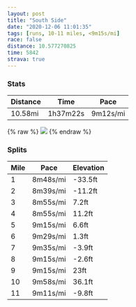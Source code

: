```yaml
---
layout: post
title: "South Side"
date: "2020-12-06 11:01:35"
tags: [runs, 10-11 miles, <9m15s/mi]
race: false
distance: 10.577270825
time: 5842
strava: true
---
```


### Stats

| Distance | Time | Pace |
|----------|------|------|
|10.58mi|1h37m22s|9m12s/mi|

{% raw %}
<img src='https://maps.googleapis.com/maps/api/staticmap?maptype=roadmap&path=enc:sjwwFlssbMb@M|Az@d@BVPHl@h@I`@Hd@TRb@VPx@Gv@p@`@JHb@^\xAlAxCtApAMb@ZFp@`C~AxAvBxBnA?ZV`@`Ab@pArAXBXf@|@b@z@I~@XbAbBhBdALZEb@PNd@HnCvAnCjBjAfALZx@Fx@\d@A~CzCd@]tBjA`Ax@~@fCFZBtA\d@JhAfAv@xBCp@`@h@P`BAfAz@Xf@nAf@jIZhEAjK\~D`@zAQd@\xCZhJH~OxAzHFb[`D`B\pCz@|ADp@[h@BzGrANPa@dDQ~DN`@~@bAjAdAt@nA~@r@`DPhAfAl@Hb@b@v@LdBz@rDB`@oBFuBRk@NIHNt@?fBt@Jp@r@tAXlAvAnBTMGG~Cf@d@BHSXRrCDfC\`Bh@~@Bf@Yr@aCTEnBjA|@R|AvBbBHZR`D_Aj@w@DoAu@_Ad@iBXkC^yAC]Wm@IqBP}ARa@LORPvBZlAY|BeAbAaAVmBbAq@b@aB@{AQ{@HB?M[s@g@wCImCa@aDg@c@u@eCIeAaAiAAo@Yi@_Ag@?Y{AQUMkAuE]k@oAsDgEkH_@M_AuASe@Dc@_@y@OuA]eAwAuB[cBiBaB_@_D_BoCHsB{@cBBsASe@NeAGeAoAqEy@i@CeAn@QR_A[sASeCBmBu@kCg@oDm@gA?_Eq@eDAoAUg@NsBMkDUqAf@cAf@aJWiGIwCDeBKaCv@e@D_@]cJUoAmCcEcA{@sBeAo@Is@d@WKa@qA_@YwFsBmBa@qFuBqTqFsLeBoDQsM}BgALs@SmFi@}CAm@YaEc@{Bb@eBhAeDlEeA|@eB~@u@HUY[DeB~@e@b@g@xEc@~AK~AsAlBWNOv@WXc@jBwA~AD|@MhAM`@o@RMvA[r@sFoESm@m@hA}C`DI^{@lAl@~A_B|@Uh@cBnBE|@]lADnA_C`Im@QEdAwBrAgATSd@c@JCdAa@?KP{@lFuBa@aBtBk@Z_ADo@f@o@v@W~@]DOd@m@IWh@{@\k@U?La@VcAUoBj@[]}Cm@eBb@cBu@gAMeCgAsCe@eBu@s@q@W^YLaABAPsDYMLSXHTs@\YhAg@d@Yt@Al@iA|AuBhDa@jAI`Aa@Zm@zCm@p@[zAeA~@i@lAs@^L|D]f@[vDg@pA&key=AIzaSyC1MId7bFpkLXNAaYhBSTb8jLyiSqzbDtM&size=800x800&markers=color:yellow|label:S|40.75706,-73.99751&markers=color:green|label:F|40.755989999999976,-73.99648000000012'>
{% endraw %}

### Splits

| Mile | Pace | Elevation |
|------|------|-----------|
|1|8m48s/mi|-33.5ft|
|2|8m39s/mi|-11.2ft|
|3|8m55s/mi|7.2ft|
|4|8m55s/mi|11.2ft|
|5|9m15s/mi|6.6ft|
|6|9m29s/mi|1.3ft|
|7|9m35s/mi|-3.9ft|
|8|9m15s/mi|-2.6ft|
|9|9m15s/mi|23ft|
|10|9m58s/mi|36.1ft|
|11|9m11s/mi|-9.8ft|
